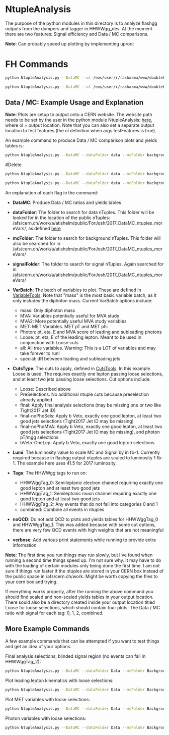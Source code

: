 # NtupleAnalysis

The purpose of the python modules in this directory is to analyze flashgg outputs from the dumpers and tagger in HHWWgg_dev. At the moment there are two features: Signal efficiency and Data / MC comparisons.

**Note**: Can probably speed up plotting by implementing uproot

# FH Commands

```bash
python NtupleAnalysis.py --DataMC --ol /eos/user/r/rasharma/www/doubleHiggs/NtupleAnalysis_2022March_DNNVars/ --dataFile /eos/user/r/rasharma/post_doc_ihep/double-higgs/ntuples/DNN_Nov2021/temp_21March/Data_2017.root --signalFile /eos/user/r/rasharma/post_doc_ihep/double-higgs/ntuples/DNN_Nov2021/temp_21March/GluGluToHHTo2G4Q_node_cHHH1_2017.root --bkgDirec /eos/user/r/rasharma/post_doc_ihep/double-higgs/ntuples/DNN_Nov2021/temp_21March/ --VarBatch FH_DNN_TrainingVars  --CutsType 4Jet-Sel  --Lumi 41.5 --Tags HHWWggTag_1 --verbose  --SB  --SigScale 1000000

python NtupleAnalysis.py --DataMC --ol /eos/user/r/rasharma/www/doubleHiggs/NtupleAnalysis_2022March_DNNVars_Unblinded/ --dataFile /eos/user/r/rasharma/post_doc_ihep/double-higgs/ntuples/DNN_Nov2021/temp_21March/Data_2017.root --signalFile /eos/user/r/rasharma/post_doc_ihep/double-higgs/ntuples/DNN_Nov2021/temp_21March/GluGluToHHTo2G4Q_node_cHHH1_2017.root --bkgDirec /eos/user/r/rasharma/post_doc_ihep/double-higgs/ntuples/DNN_Nov2021/temp_21March/ --VarBatch FHDNN --CutsType 4Jet-Sel  --Lumi 41.5 --Tags HHWWggTag_1 --verbose   --SigScale 1000000 --SB

```

## Data / MC: Example Usage and Explanation

**Note**: Plots are setup to output onto a CERN website. The website path needs to be set by the user in the python module NtupleAnalysis: [here](https://github.com/NEUAnalyses/HHWWgg_Tools/blob/master/NtupleAnalysis/NtupleAnalysis.py#L36-L37), where ol = output location. Note that you can also set a separate output location to test features (the ol definition when args.testFeatures is true).

An example command to produce Data / MC comparison plots and yields tables is:

```bash
python NtupleAnalysis.py --DataMC --dataFolder data --mcFolder background --signalFolder signal --VarBatch mass --CutsType Loose --Lumi 41.5 --Tags HHWWggTag_0,HHWWggTag_1,HHWWggTag_2,combined --noQCD --verbose
```

#Delete
```bash
python NtupleAnalysis.py --DataMC --dataFolder data --mcFolder background --signalFolder signal --VarBatch Fully-Hadronic  --CutsType 4Jet-Sel --Lumi 41.5 --Tags HHWWggTag_2  --verbose

python NtupleAnalysis.py --DataMC --dataFolder data --mcFolder background --signalFolder signal --VarBatch Fully-Hadronic  --CutsType 4Jet-SelPhoPt --Lumi 41.5 --Tags HHWWggTag_2  --verbose
```



An explanation of each flag in the command:

- **DataMC**: Produce Data / MC ratios and yields tables
- **dataFolder**: The folder to search for data nTuples. This folder will be looked for in the location of the public nTuples: /afs/cern.ch/work/a/atishelm/public/ForJosh/2017_DataMC_ntuples_moreVars/, as defined [here](NtupleAnalysis/NtupleAnalysis.py#L38)
- **mcFolder**: The folder to search for background nTuples. This folder will also be searched for in /afs/cern.ch/work/a/atishelm/public/ForJosh/2017_DataMC_ntuples_moreVars/
- **signalFolder**: The folder to search for signal nTuples. Again searched for in /afs/cern.ch/work/a/atishelm/public/ForJosh/2017_DataMC_ntuples_moreVars/
- **VarBatch**: The batch of variables to plot. These are defined in [VariableTools](NtupleAnalysis/python/VariableTools.py#L20-L158). Note that "mass" is the most basic variable batch, as it only includes the diphoton mass. Current VarBatch options include:
    - mass: Only diphoton mass
    - MVA: Variables potentially useful for MVA study
    - MVA2: More potentially useful MVA study variables
    - MET: MET Variables. MET pT and MET phi
    - Photon: pt, eta, E and MVA score of leading and subleading photons
    - Loose: pt, eta, E of the leading lepton. Meant to be used in conjunction with Loose cuts
    - all: All tree variables. Warning: This is a LOT of variables and may take forever to run!
    - special: dR between leading and subleading jets

- **CutsType**: The cuts to apply, defined in [CutsTools](https://github.com/NEUAnalyses/HHWWgg_Tools/blob/master/NtupleAnalysis/python/CutsTools.py#L11-L72). In this example Loose is used. The requires exactly one lepton passing loose selections, and at least two jets passing loose selections. Cut options include:
    - Loose: Described above
    - PreSelections: No additional ntuple cuts because preselection already applied
    - final: Apply final analysis selections (may be missing one or two like Tight2017 Jet ID)
    - final-noPhoSels: Apply b Veto, exactly one good lepton, at least two good jets selections (Tight2017 Jet ID may be missing)
    - final-noPhoMVA: Apply b Veto, exactly one good lepton, at least two good jets selections (Tight2017 Jet ID may be missing), and photon pT/mgg selections
    - bVeto-OneLep: Apply b Veto, exactly one good lepton selections
- **Lumi**: The luminosity value to scale MC and Signal by in fb-1. Currently required because in flashgg output ntuples are scaled to luminosity 1 fb-1. The example here uses 41.5 for 2017 luminosity.
- **Tags**: The HHWWgg tags to run on:
    - HHWWggTag_0: Semileptonic electron channel requiring exactly one good lepton and at least two good jets
    - HHWWggTag_1: Semileptonic muon channel requiring exactly one good lepton and at least two good jets
    - HHWWggTag_2: Any events that do not fall into categories 0 and 1
    - combined: Combine all events in ntuples
- **noQCD**: Do not add QCD to plots and yields tables for HHWWggTag_0 and HHWWggTag_1. This was added because with some cut options, there are very few QCD events with high weights that are not meaningful
- **verbose**: Add various print statements while running to provide extra information

**Note**: The first time you run things may run slowly, but I've found when running a second time things speed up. I'm not sure why. It may have to do with the loading of certain modules only being done the first time. I am not sure if things run faster if the ntuples are stored in your CERN box instead of the public space in /afs/cern.ch/work. Might be worth copying the files to your cern box and trying.

If everything works properly, after the running the above command you should find scaled and non-scaled yields tables in your output location. There sould also be a directory created inside your output location titled Loose for loose selections, which should contain four plots: The Data / MC ratio with signal for each tag: 0, 1, 2, combined.

## More Example Commands

A few example commands that can be attempted if you want to test things and get an idea of your options.

Final analysis selections, blinded signal region (no events can fall in HHWWggTag_2):

```bash
python NtupleAnalysis.py --DataMC --dataFolder Data --mcFolder Backgrounds --signalFolder Signal --VarBatch mass --CutsType final --Lumi 41.5 --Tags HHWWggTag_0,HHWWggTag_1,combined --noQCD --verbose
```

Plot leading lepton kinematics with loose selections:

```bash
python NtupleAnalysis.py --DataMC --dataFolder Data --mcFolder Backgrounds --signalFolder Signal --VarBatch Loose --CutsType Loose --Lumi 41.5 --Tags HHWWggTag_0,HHWWggTag_1,HHWWggTag_2,combined --noQCD --verbose
```

Plot MET variables with loose selections:

```bash
python NtupleAnalysis.py --DataMC --dataFolder Data --mcFolder Backgrounds --signalFolder Signal --VarBatch MET --CutsType Loose --Lumi 41.5 --Tags HHWWggTag_0,HHWWggTag_1,HHWWggTag_2,combined --noQCD --verbose
```

Photon variables with loose selections:

```bash
python NtupleAnalysis.py --DataMC --dataFolder Data --mcFolder Backgrounds --signalFolder Signal --VarBatch Photon --CutsType Loose --Lumi 41.5 --Tags HHWWggTag_0,HHWWggTag_1,HHWWggTag_2,combined --noQCD --verbose
```

